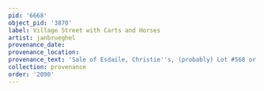 ```yaml
---
pid: '6668'
object_pid: '3870'
label: Village Street with Carts and Horses
artist: janbrueghel
provenance_date:
provenance_location:
provenance_text: 'Sale of Esdaile, Christie''s, (probably) Lot #568 or 569'
collection: provenance
order: '2090'
---
```

